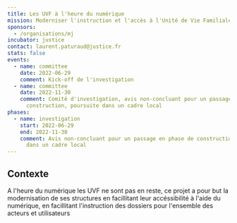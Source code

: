 ```yaml
---
title: Les UVF à l'heure du numérique
mission: Moderniser l'instruction et l'accès à l'Unité de Vie Familiale
sponsors:
  - /organisations/mj
incubator: justice
contact: laurent.paturaud@justice.fr
stats: false
events:
  - name: committee
    date: 2022-06-29
    comment: Kick-off de l'investigation
  - name: committee
    date: 2022-11-30
    comment: Comité d'investigation, avis non-concluant pour un passage en phase de
      construction, poursuite dans un cadre local
phases:
  - name: investigation
    start: 2022-06-29
    end: 2022-11-30
    comment: Avis non-concluant pour un passage en phase de construction, poursuite
      dans un cadre local
---
```


## Contexte

A l'heure du numérique les UVF ne sont pas en reste, ce projet a pour but la modernisation de ses structures en facillitant leur accéssibilité à l'aide du numérique, en facillitant l'instruction des dossiers pour l'ensemble des acteurs et utilisateurs
